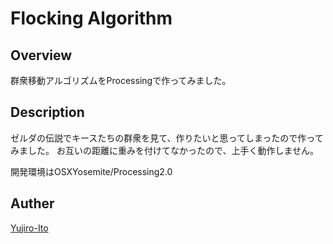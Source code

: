 # Flocking Algorithm

## Overview
群衆移動アルゴリズムをProcessingで作ってみました。

## Description
ゼルダの伝説でキースたちの群衆を見て、作りたいと思ってしまったので作ってみました。
お互いの距離に重みを付けてなかったので、上手く動作しません。

開発環境はOSXYosemite/Processing2.0

## Auther
[Yujiro-Ito](https://github.com/Yujiro-Ito/)
